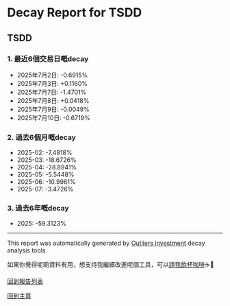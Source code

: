 # Decay Report for TSDD

## TSDD

### 1. 最近6個交易日嘅decay

- 2025年7月2日: -0.6915%
- 2025年7月3日: +0.1160%
- 2025年7月7日: -1.4701%
- 2025年7月8日: +0.0418%
- 2025年7月9日: -0.0049%
- 2025年7月10日: -0.6719%

### 2. 過去6個月嘅decay

- 2025-02: -7.4818%
- 2025-03: -18.6726%
- 2025-04: -28.8941%
- 2025-05: -5.5448%
- 2025-06: -10.9961%
- 2025-07: -3.4726%

### 3. 過去6年嘅decay

- 2025: -59.3123%

------------------------------
This report was automatically generated by [Outliers Investment](https://outliersecon.github.io/Outliers-Investment/) decay analysis tools.

如果你覺得呢啲資料有用，想支持我繼續改進呢個工具，可以[請我飲杯咖啡](https://buymeacoffee.com/outliersecon)☕🙏

[回到報告列表](https://outliersecon.github.io/Outliers-Investment/reports/reports_public)

[回到主頁](https://outliersecon.github.io/Outliers-Investment/)